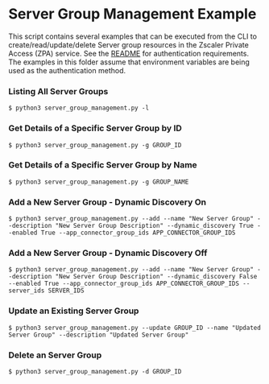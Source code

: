 Server Group Management Example
===============================

This script contains several examples that can be executed from the CLI to create/read/update/delete Server group resources in the Zscaler Private Access (ZPA) service. See the [README](../README.md) for authentication requirements. The examples in this folder assume that environment variables are being used as the authentication method.

### Listing All Server Groups

```shell
$ python3 server_group_management.py -l
```

### Get Details of a Specific Server Group by ID

```shell
$ python3 server_group_management.py -g GROUP_ID
```

### Get Details of a Specific Server Group by Name

```shell
$ python3 server_group_management.py -g GROUP_NAME
```

### Add a New Server Group -  Dynamic Discovery On

```shell
$ python3 server_group_management.py --add --name "New Server Group" --description "New Server Group Description" --dynamic_discovery True --enabled True --app_connector_group_ids APP_CONNECTOR_GROUP_IDS
```

### Add a New Server Group -  Dynamic Discovery Off

```shell
$ python3 server_group_management.py --add --name "New Server Group" --description "New Server Group Description" --dynamic_discovery False --enabled True --app_connector_group_ids APP_CONNECTOR_GROUP_IDS --server_ids SERVER_IDS
```

### Update an Existing Server Group

```shell
$ python3 server_group_management.py --update GROUP_ID --name "Updated Server Group" --description "Updated Server Group"
```

### Delete an Server Group

```shell
$ python3 server_group_management.py -d GROUP_ID

```
